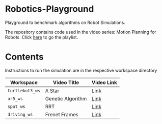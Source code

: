 # Robotics-Playground
Playground to benchmark algorithms on Robot Simulations.

The repository contains code used in the video series: Motion Planning for Robots. Click [here](https://youtube.com/playlist?list=PL0sla3wvhSnYNAyp0-OQmTMyO2POZRSe-) to go the playlist.

# Contents

Instructions to run the simulation are in the respective workspace directory

| Workspace      | Video Title | Video Link | 
| ----------- | ----------- | ----------- |
| `turtlebot3_ws`      | A Star | [Link](https://youtu.be/nbaSzCnmyec) |
| `ur5_ws`   | Genetic Algorithm | [Link](https://youtu.be/RMHcwaTtvLg) |
| `spot_ws`  | RRT | [Link](https://youtu.be/_KD_2IsWslM) |
| `driving_ws` | Frenet Frames | [Link](https://youtu.be/DhP3jiC9YX0) |